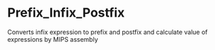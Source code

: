 # Prefix_Infix_Postfix
Converts infix expression to prefix and postfix and calculate value of expressions by MIPS assembly
